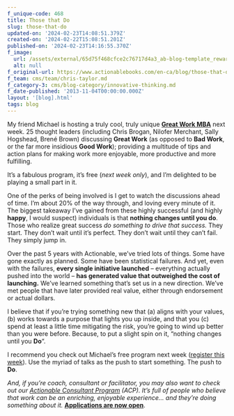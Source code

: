 ```yaml
---
f_unique-code: 468
title: Those that Do
slug: those-that-do
updated-on: '2024-02-23T14:08:51.379Z'
created-on: '2024-02-22T15:08:51.201Z'
published-on: '2024-02-23T14:16:55.370Z'
f_image:
  url: /assets/external/65d75f468cfce2c76717d4a3_ab-blog-template_reward.jpeg
  alt: null
f_original-url: https://www.actionablebooks.com/en-ca/blog/those-that-do/
f_team: cms/team/chris-taylor.md
f_category-3: cms/blog-category/innovative-thinking.md
f_date-published: '2013-11-04T00:00:00.000Z'
layout: '[blog].html'
tags: blog
---
```


My friend Michael is hosting a truly cool, truly unique [**Great Work MBA**](http://www.greatworkmba.com) next week. 25 thought leaders (including Chris Brogan, Nilofer Merchant, Sally Hogshead, Brené Brown) discussing **Great Work** (as opposed to **Bad Work**, or the far more insidious **Good Work**); providing a multitude of tips and action plans for making work more enjoyable, more productive and more fulfilling.

It’s a fabulous program, it’s free (_next week only_), and I’m delighted to be playing a small part in it.

One of the perks of being involved is I get to watch the discussions ahead of time. I’m about 20% of the way through, and loving every minute of it. The biggest takeaway I’ve gained from these highly successful (and highly **happy**, I would suspect) individuals is that **nothing changes until you do**. Those who realize great success _do something to drive that success._ They start. They don’t wait until it’s perfect. They don’t wait until they can’t fail. They simply jump in.

Over the past 5 years with Actionable, we’ve tried lots of things. Some have gone exactly as planned. Some have been statistical failures. And yet, even with the failures, **every single initiative launched** – everything actually pushed into the world – **has generated value that outweighed the cost of launching.** We’ve learned something that’s set us in a new direction. We’ve met people that have later provided real value, either through endorsement or actual dollars.

I believe that if you’re trying something new that (a) aligns with your values, (b) works towards a purpose that lights you up inside, and that you (c) spend at least a little time mitigating the risk, you’re going to wind up better than you were before. Because, to put a slight spin on it, “nothing changes until you **Do**“.

I recommend you check out Michael’s free program next week ([register this week](http://www.greatworkmba.com)). Use the myriad of talks as the push to start something. The push to **Do**.

_And, if you’re coach, consultant or facilitator, you may also want to check out our_ [_Actionable Consultant Program_](https://www.actionablebooks.com/consultants) _(ACP). It’s full of people who believe that work can be an enriching, enjoyable experience… and they’re doing something about it._ [**Applications are now open**](https://www.actionablebooks.com/consultants).
